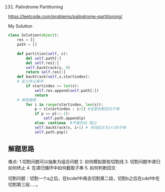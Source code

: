 ## 
131. Palindrome Partitioning

https://leetcode.com/problems/palindrome-partitioning/

My Solution

```python
class Solution(object):
    res = []
    path = []
    
    def partition(self, s):
        del self.path[:]
        del self.res[:]
        self.backtrack(s, 0)
        return self.res[:]
    def backtrack(self,s,startindex):
    # 定义终止条件
        if startindex >= len(s):
            self.res.append(self.path[:])
            return
    # 单层搜索
        for i in range(startindex, len(s)):
            p = s[startindex : i+1] #这里判断回文子串
            if p == p[::-1]:
                self.path.append(p)
            else: continue  #不是的话 跳过
            self.backtrack(s, i+1) # 寻找起点为i+1的子串
            self.path.pop()
```
## 解题思路
难点: 1.切割问题可以抽象为组合问题 2. 如何模拟那些切割线 3. 切割问题中递归如何终止 4. 在递归循环中如何截取子串 5. 如何判断回文

切割问题：切割一个a之后，在bcdef中再去切割第二段，切割b之后在cdef中在切割第三段.....。
